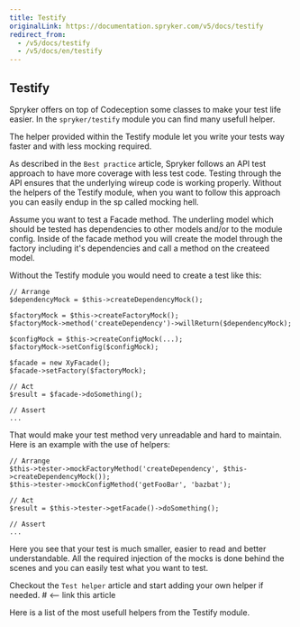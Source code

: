 ```yaml
---
title: Testify
originalLink: https://documentation.spryker.com/v5/docs/testify
redirect_from:
  - /v5/docs/testify
  - /v5/docs/en/testify
---
```


## Testify
Spryker offers on top of Codeception some classes to make your test life easier. In the `spryker/testify` module you can find many usefull helper.

The helper provided within the Testify module let you write your tests way faster and with less mocking required.

As described in the `Best practice` article, Spryker follows an API test approach to have more coverage with less test code. Testing through the API ensures that the underlying wireup code is working properly. Without the helpers of the Testify module, when you want to follow this approach you can easily endup in the sp called mocking hell. 

Assume you want to test a Facade method. The underling model which should be tested has dependencies to other models and/or to the module config. Inside of the facade method you will create the model through the factory including it's dependencies and call a method on the createed model.

Without the Testify module you would need to create a test like this:
```
// Arrange
$dependencyMock = $this->createDependencyMock();

$factoryMock = $this->createFactoryMock();
$factoryMock->method('createDependency')->willReturn($dependencyMock);

$configMock = $this->createConfigMock(...);
$factoryMock->setConfig($configMock);

$facade = new XyFacade();
$facade->setFactory($factoryMock);

// Act
$result = $facade->doSomething();

// Assert
...
```
That would make your test method very unreadable and hard to maintain.
Here is an example with the use of helpers:
```
// Arrange
$this->tester->mockFactoryMethod('createDependency', $this->createDependencyMock());
$this->tester->mockConfigMethod('getFooBar', 'bazbat');

// Act
$result = $this->tester->getFacade()->doSomething();

// Assert
...

```
Here you see that your test is much smaller, easier to read and better understandable. All the required injection of the mocks is done behind the scenes and you can easily test what you want to test.

Checkout the `Test helper` article and start adding your own helper if needed. # <-- link this article

Here is a list of the most usefull helpers from the Testify module.


